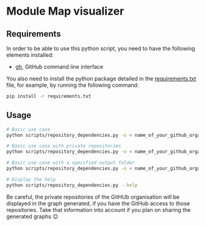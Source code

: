 # Module Map visualizer

## Requirements

In order to be able to use this python script, you need to have the following elements installed:
- [gh](https://cli.github.com/), GitHub command line interface

You also need to install the python package detailed in the [requirements.txt](requirements.txt) file, for example, by running the following command:
```bash
pip install -r requirements.txt
```

## Usage

```bash
# Basic use case
python scripts/repository_dependencies.py -o < name_of_your_github_organization >

# Basic use case with private repositories
python scripts/repository_dependencies.py -o < name_of_your_github_organization > --with-private-repository

# Basic use case with a specified output folder
python scripts/repository_dependencies.py -o < name_of_your_github_organization > --output-folder < path/to/folder >

# Display the help
python scripts/repository_dependencies.py --help
```

Be careful, the private repositories of the GitHUb organisation will be displayed in the graph generated, if you have the GitHub access to those repositories. Take that information into account if you plan on sharing the generated graphs 😉
